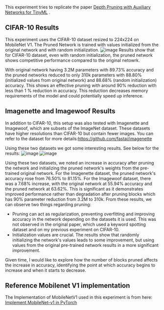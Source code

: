 This experiment tries to replicate the paper [Depth Pruning with Auxiliary Networks for TinyML](https://arxiv.org/abs/2204.10546) .

## CIFAR-10 Results
This experiment uses the CIFAR-10 dataset resized to 224x224 on MobileNet V1.
The Pruned Network is trained with values initialized from the original network and with random initialization.
![image](https://github.com/user-attachments/assets/edcc1381-4fd9-4f85-bdc4-427d663bb8df)
Results show that for CIFAR-10 dataset, even with random initialization, the pruned network shows competitive performance compared to the original netowrk. 

With original network having 3.2M parameters with 89.73% accuracy and the pruned networks reduced to only 310k parameters with 88.80% (initialized values from original network) and 88.68% (random initialization) accuracy. This shows an effective pruning with around 90% reduction with less than 1 % reduction in accuracy.
This reduction decreases memory requirements of the model and could potentially speed up inference.

## Imagenette and Imagewoof Results
In addition to CIFAR-10, this setup was also tested with Imagenette and Imagewoof, which are subsets of the ImageNet dataset. These datasets have higher resolutions than CIFAR-10 but contain fewer images. You can refer to the dataset for more details:https://github.com/fastai/imagenette

Using these two datasets we got some interesting results. See below for the results:
![image](https://github.com/user-attachments/assets/45417884-1012-4e25-81cc-18d7016830f6)
![image](https://github.com/user-attachments/assets/d81f9d3b-0491-48b7-aeed-3e9e35d84fb6)


Using these two datasets, we noted an increase in accuracy after pruning the network and initializing the pruned network's weights from the pre-trained original network. For the Imagenette dataset, the pruned network's accuracy rose from 76.50% to 81.15%. For the Imagewoof dataset, there was a 7.68% increase, with the original network at 55.94% accuracy and the pruned network at 63.62%. This is significant as it demonstrates improved performance rather than degradation after pruning blocks which has 90% parameter reduction from 3.2M to 310k. From these results, we can observe two things regarding pruning:

*  Pruning can act as regularization, preventing overfitting and improving accuracy in the network depending on the datasets it is used. This was not observed in the original paper, which used a keyword spotting dataset and on my previous experiment on CIFAR-10.
*  Initialization values are crucial. The results show that randomly initializing the network's values leads to some improvement, but using values from the original pre-trained network results in a more significant improvement.

Given time, I would like to explore how the number of blocks pruned affects the increase in accuracy, identifying the point at which accuracy begins to increase and when it starts to decrease.



## Reference Mobilenet V1 implementation
The Implementation of MobileNetV1 used in this experiment is from here: [Implement MobileNet-v1 in PyTorch](https://medium.com/@karuneshu21/implement-mobilenet-v1-in-pytorch-fd03a6618321)
